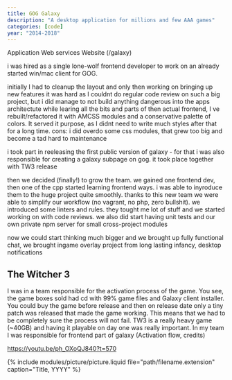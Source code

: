 ```yaml
---
title: GOG Galaxy
description: "A desktop application for millions and few AAA games"
categories: [code]
year: "2014-2018"
---
```


Application
Web services
Website (/galaxy)

i was hired as a single lone-wolf frontend developer to work on an already started win/mac client for GOG.

initially I had to cleanup the layout and only then working on bringing up new features
it was hard as I couldnt do regular code review on such a big project, but i did manage to not build anything dangerous into the apps architectute
while learing all the bits and parts of then actual frontend, I ve rebuilt/refactored it with AMCSS modules and a conservative palette of colors. It served it purpose, as I didnt need to write much styles after that for a long time. cons: i did overdo some css modules, that grew too big and become a tad hard to maintenance

i took part in reeleasing the first public version of galaxy - for that i was also responsible for creating a galaxy subpage on gog. it took place together with TW3 release

then we decided (finally!) to grow the team. we gained one frontend dev, then one of the cpp started learning frontend ways. i was able to inyroduce them to the huge project quite smoothly. thanks to this new team we were able to simplify our workflow (no vagrant, no php, zero bullshit). we introduced some linters and rules. they tought me lot of stuff and we started working on with code reviews. we also did start having unit tests and our own private npm server for small cross-project modules

now we could start thinking much bigger and we brought up fully functional chat, we brought ingame overlay project from long lasting infancy, desktop notifications

## The Witcher 3

I was in a team responsible for the activation process of the game. You see, the game boxes sold had cd with 99% game files and Galaxy client installer. You could buy the game before release and then on release date only a tiny patch was released that made the game working. This means that we had to be completely sure the process will not fail. TW3 is a really heavy game (~40GB) and having it playable on day one was really important.
In my team I was responsible for frontend part of galaxy
(Activation flow, credits)

https://youtu.be/ph_OXoQJ840?t=570

{% include modules/picture/picture.liquid file="path/filename.extension" caption="Title, YYYY" %}
